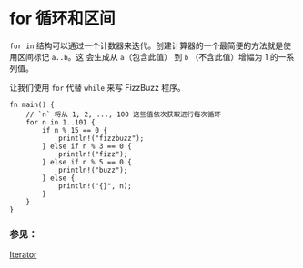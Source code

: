 # for 循环和区间

`for in` 结构可以通过一个计数器来迭代。创建计算器的一个最简便的方法就是使用区间标记 `a..b`。这
会生成从 `a`（包含此值） 到 `b` （不含此值）增幅为 1 的一系列值。

让我们使用 `for` 代替 `while` 来写 FizzBuzz 程序。

```rust,editable
fn main() {
    // `n` 将从 1, 2, ..., 100 这些值依次获取进行每次循环
    for n in 1..101 {
        if n % 15 == 0 {
            println!("fizzbuzz");
        } else if n % 3 == 0 {
            println!("fizz");
        } else if n % 5 == 0 {
            println!("buzz");
        } else {
            println!("{}", n);
        }
    }
}
```

### 参见：

[Iterator][iter]

[iter]: ../trait/iter.html
